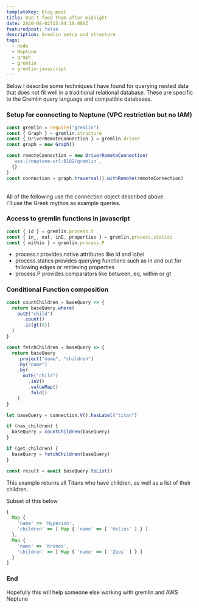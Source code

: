```yaml
---
templateKey: blog-post
title: Don't feed them after midnight
date: 2020-08-02T15:04:10.000Z
featuredpost: false
description: Gremlin setup and structure
tags:
  - node
  - Neptune
  - graph
  - gremlin
  - gremlin-javascript
---
```


Below I describe some techniques I have found for querying nested data that does not fit well in a traditional relational database.
These are specific to the Gremlin query language and compatible databases.

### Setup for connecting to Neptune (VPC restriction but no IAM)

```javascript
const gremlin = require("gremlin")
const { Graph } = gremlin.structure
const { DriverRemoteConnection } = gremlin.driver
const graph = new Graph()

const remoteConnection = new DriverRemoteConnection(
  `wss://neptune-url:8182/gremlin`,
  {}
)
const connection = graph.traversal().withRemote(remoteConnection)
```

<br/>
All of the following use the connection object described above.<br/>
I'll use the Greek mythos as example queries.

### Access to gremlin functions in javascript

```javascript
const { id } = gremlin.process.t
const { in_, out, inE, properties } = gremlin.process.statics
const { within } = gremlin.process.P
```

- process.t provides native attributes like id and label
- process.statics provides querying functions such as in and out for following edges or retrieving properties
- process.P provides comparators like between, eq, within or gt

### Conditional Function composition

```javascript
const countChildren = baseQuery => {
  return baseQuery.where(
    outE("child")
      .count()
      .is(gt(0))
  )
}
```

```javascript
const fetchChildren = baseQuery => {
  return baseQuery
    .project("name", "children")
    .by("name")
    .by(
      outE("child")
        .inV()
        .valueMap()
        .fold()
    )
}
```

```javascript
let baseQuery = connection.V().hasLabel("titan")

if (has_children) {
  baseQuery = countChildren(baseQuery)
}

if (get_children) {
  baseQuery = fetchChildren(baseQuery)
}

const result = await baseQuery.toList()
```

This example returns all Titans who have children, as well as a list of their children.

Subset of this below

```javascript
[
  Map {
    'name' => 'Hyperion',
    'children' => [ Map { 'name' => [ 'Helios' ] } ]
  },
  Map {
    'name' => 'Kronos',
    'children' => [ Map { 'name' => [ 'Zeus' ] } ]
  }
]
```

### End

Hopefully this will help someone else working with gremlin and AWS Neptune
